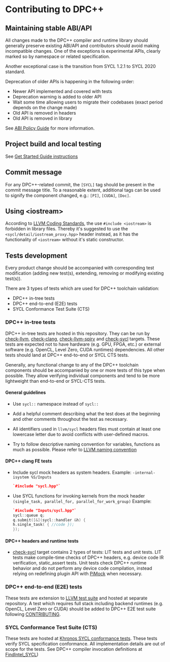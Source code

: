 # Contributing to DPC++

## Maintaining stable ABI/API

All changes made to the DPC++ compiler and runtime library should generally
preserve existing ABI/API and contributors should avoid making incompatible
changes. One of the exceptions is experimental APIs, clearly marked so by
namespace or related specification.

Another exceptional case is the transition from SYCL 1.2.1 to SYCL 2020
standard.

Deprecation of older APIs is happening in the following order:

- Newer API implemented and covered with tests
- Deprecation warning is added to older API
- Wait some time allowing users to migrate their codebases (exact period depends
  on the change made)
- Old API is removed in headers
- Old API is removed in library

See [ABI Policy Guide](ABIPolicyGuide.md) for more information.

## Project build and local testing

See [Get Started Guide instructions](../GetStartedGuide.md)

## Commit message

For any DPC++-related commit, the `[SYCL]` tag should be present in the
commit message title. To a reasonable extent, additional tags can be used
to signify the component changed, e.g.: `[PI]`, `[CUDA]`, `[Doc]`.

## Using \<iostream\> 

According to [LLVM Coding Standards](https://llvm.org/docs/CodingStandards.html#include-iostream-is-forbidden), the use `#include <iostream>` is forbidden in library files. Thereby it's suggested to use the `<sycl/detail/iostream_proxy.hpp>` header instead, as it has the functionality of `<iostream>` without it's static constructor.
## Tests development

Every product change should be accompanied with corresponding test modification
(adding new test(s), extending, removing or modifying existing test(s)).

There are 3 types of tests which are used for DPC++ toolchain validation:
* DPC++ in-tree tests
* DPC++ end-to-end (E2E) tests
* SYCL Conformance Test Suite (CTS)

### DPC++ in-tree tests

DPC++ in-tree tests are hosted in this repository. They can be run by
[check-llvm](/llvm/test), [check-clang](/clang/test),
[check-llvm-spirv](/llvm-spirv/test) and [check-sycl](/sycl/test) targets.
These tests are expected not to have hardware (e.g. GPU, FPGA, etc.) or
external software (e.g. OpenCL, Level Zero, CUDA runtimes) dependencies. All
other tests should land at DPC++ end-to-end or SYCL CTS tests.

Generally, any functional change to any of the DPC++ toolchain components
should be accompanied by one or more tests of this type when possible. They
allow verifying individual components and tend to be more lightweight than
end-to-end or SYCL-CTS tests.

#### General guidelines

- Use `sycl::` namespace instead of `sycl::`

- Add a helpful comment describing what the test does at the beginning and
  other comments throughout the test as necessary.

- All identifiers used in `llvm/sycl` headers files must contain at
  least one lowercase letter due to avoid conflicts with user-defined macros.

- Try to follow descriptive naming convention for variables, functions as
  much as possible. Please refer to
  [LLVM naming convention](https://llvm.org/docs/CodingStandards.html#name-types-functions-variables-and-enumerators-properly)

#### DPC++ clang FE tests

- Include sycl mock headers as system headers.
  Example: `-internal-isystem %S/Inputs`

  ```C++
  `#include "sycl.hpp"`
  ```

- Use SYCL functions for invoking kernels from the mock header
  `(single_task, parallel_for, parallel_for_work_group)`
  Example:

  ```C++
  `#include "Inputs/sycl.hpp"`
  sycl::queue q;
  q.submit([&](sycl::handler &h) {
  h.single_task( { //code });
  });
  ```

#### DPC++ headers and runtime tests

- [check-sycl](/sycl/test) target contains 2 types of tests: LIT tests and
  unit tests. LIT tests make compile-time checks of DPC++ headers, e.g. device
  code IR verification, static_assert tests. Unit tests check DPC++ runtime
  behavior and do not perform any device code compilation, instead relying on
  redefining plugin API with [PiMock](/sycl/unittests/helpers/PiMock.hpp) when
  necessary.

### DPC++ end-to-end (E2E) tests

These tests are extension to
[LLVM test suite](https://github.com/intel/llvm-test-suite/tree/intel/SYCL)
and hosted at separate repository.
A test which requires full stack including backend runtimes (e.g. OpenCL,
Level Zero or CUDA) should be added to DPC++ E2E test suite following
[CONTRIBUTING](https://github.com/intel/llvm-test-suite/blob/intel/CONTRIBUTING.md).

### SYCL Conformance Test Suite (CTS)

These tests are hosted at
[Khronos SYCL conformance tests](https://github.com/KhronosGroup/SYCL-CTS).
These tests verify SYCL specification conformance. All implementation details
are out of scope for the tests.
See DPC++ compiler invocation definitions at
[FindIntel_SYCL](https://github.com/KhronosGroup/SYCL-CTS/blob/SYCL-1.2.1/master/cmake/FindIntel_SYCL.cmake))
